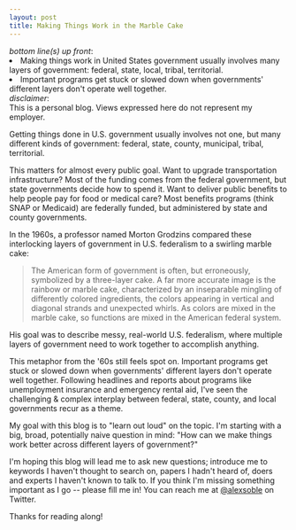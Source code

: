 ```yaml
---
layout: post
title: Making Things Work in the Marble Cake
---
```


<div class="message">
	<i>bottom line(s) up front</i>:
	<li>Making things work in United States government usually involves many layers of government: federal, state, local, tribal, territorial.</li>
	<li>Important programs get stuck or slowed down when governments' different layers don't operate well together.</li>
</div>
<div class="message">
	<i>disclaimer</i>:
	<br/>
	This is a personal blog. Views expressed here do not represent my employer.
</div>

Getting things done in U.S. government usually involves not one, but many different kinds of government: federal, state, county, municipal, tribal, territorial.

This matters for almost every public goal. Want to upgrade transportation infrastructure? Most of the funding comes from the federal government, but state governments decide how to spend it. Want to deliver public benefits to help people pay for food or medical care? Most benefits programs (think SNAP or Medicaid) are federally funded, but administered by state and county governments.

In the 1960s, a professor named Morton Grodzins compared these interlocking layers of government in U.S. federalism to a swirling marble cake:

> The American form of government is often, but erroneously, symbolized by a three-layer cake. A far more accurate image is the rainbow or marble cake, characterized by an inseparable mingling of differently colored ingredients, the colors appearing in vertical and diagonal strands and unexpected whirls. As colors are mixed in the marble cake, so functions are mixed in the American federal system.

His goal was to describe messy, real-world U.S. federalism, where multiple layers of government need to work together to accomplish anything.

This metaphor from the '60s still feels spot on. Important programs get stuck or slowed down when governments' different layers don't operate well together. Following headlines and reports about programs like unemployment insurance and emergency rental aid, I've seen the challenging & complex interplay between federal, state, county, and local governments recur as a theme.

My goal with this blog is to "learn out loud" on the topic. I'm starting with a big, broad, potentially naive question in mind: "How can we make things work better across different layers of government?"

I'm hoping this blog will lead me to ask new questions; introduce me to keywords I haven't thought to search on, papers I hadn't heard of, doers and experts I haven't known to talk to. If you think I'm missing something important as I go -- please fill me in! You can reach me at <a href="https://twitter.com/alexsoble">@alexsoble</a> on Twitter.

Thanks for reading along!


